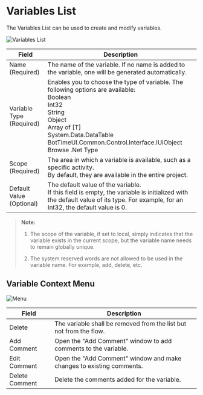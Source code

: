 # Variables List

The Variables List can be used to create and modify variables.

![Variables List](https://docimages.blob.core.chinacloudapi.cn/images/Studio/Variable/createdVariable.png)

| Field| Description
|----------|----------
| Name (Required)| The name of the variable. If no name is added to the variable, one will be generated automatically.
| Variable Type (Required)| Enables you to choose the type of variable. The following options are available: </br> Boolean </br> Int32 </br> String </br> Object </br> Array of \[T] </br> System.Data.DataTable </br> BotTimeUI.Common.Control.Interface.IUiObject </br> Browse .Net Type
| Scope (Required)| The area in which a variable is available, such as a specific activity. </br> By default, they are available in the entire project.
| Default Value (Optional)| The default value of the variable.  </br> If this field is empty, the variable is initialized with the default value of its type. For example, for an Int32, the default value is 0.

> **Note:**
> 
> 1. The scope of the variable, if set to local, simply indicates that the variable exists in the current scope, but the variable name needs to remain globally unique.
> 
> 2. The system reserved words are not allowed to be used in the variable name. For example, add, delete, etc.

## Variable Context Menu

![Menu](https://docimages.blob.core.chinacloudapi.cn/images/Studio/Variable/variablePanelMenu.png)

| Field| Description
|----------|----------
| Delete| The variable shall be removed from the list but not from the flow.
| Add Comment| Open the "Add Comment" window to add comments to the variable.
| Edit Comment| Open the "Add Comment" window and make changes to existing comments.
| Delete Comment| Delete the comments added for the variable.

